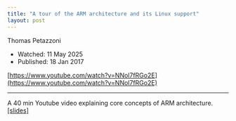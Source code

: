 ```yaml
---
title: "A tour of the ARM architecture and its Linux support"
layout: post
---
```


Thomas Petazzoni

* Watched: 11 May 2025
* Published: 18 Jan 2017

[https://www.youtube.com/watch?v=NNol7fRGo2E](https://www.youtube.com/watch?v=NNol7fRGo2E)

---

A 40 min Youtube video explaining core concepts of ARM architecture. [[slides]](https://bootlin.com/pub/conferences/2017/lca/petazzoni-arm-introduction/petazzoni-arm-introduction.pdf)